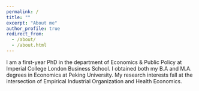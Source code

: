 ```yaml
---
permalink: /
title: ""
excerpt: "About me"
author_profile: true
redirect_from: 
  - /about/
  - /about.html
---
```


I am a first-year PhD in the department of Economics & Public Policy at Imperial College London Business School. I obtained both my B.A and M.A. degrees in Economics at Peking University. My research interests fall at the intersection of Empirical Industrial Organization and Health Economics. 


